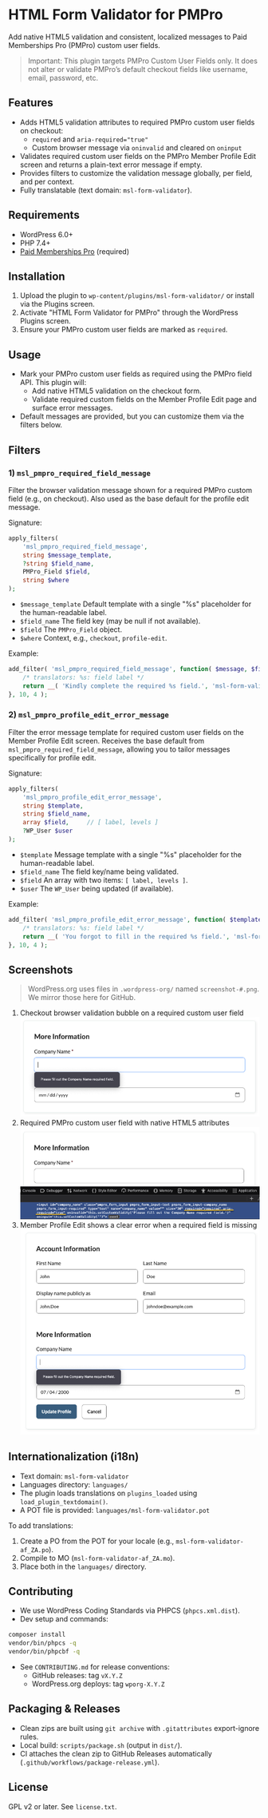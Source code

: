 # HTML Form Validator for PMPro

Add native HTML5 validation and consistent, localized messages to Paid Memberships Pro (PMPro) custom user fields.

> Important: This plugin targets PMPro Custom User Fields only. It does not alter or validate PMPro’s default checkout fields like username, email, password, etc.

## Features

- Adds HTML5 validation attributes to required PMPro custom user fields on checkout:
  - `required` and `aria-required="true"`
  - Custom browser message via `oninvalid` and cleared on `oninput`
- Validates required custom user fields on the PMPro Member Profile Edit screen and returns a plain-text error message if empty.
- Provides filters to customize the validation message globally, per field, and per context.
- Fully translatable (text domain: `msl-form-validator`).

## Requirements

- WordPress 6.0+
- PHP 7.4+
- [Paid Memberships Pro](https://www.paidmembershipspro.com/) (required)

## Installation

1. Upload the plugin to `wp-content/plugins/msl-form-validator/` or install via the Plugins screen.
2. Activate "HTML Form Validator for PMPro" through the WordPress Plugins screen.
3. Ensure your PMPro custom user fields are marked as `required`.

## Usage

- Mark your PMPro custom user fields as required using the PMPro field API. This plugin will:
  - Add native HTML5 validation on the checkout form.
  - Validate required custom fields on the Member Profile Edit page and surface error messages.
- Default messages are provided, but you can customize them via the filters below.

## Filters

### 1) `msl_pmpro_required_field_message`
Filter the browser validation message shown for a required PMPro custom field (e.g., on checkout). Also used as the base default for the profile edit message.

Signature:

```php
apply_filters(
    'msl_pmpro_required_field_message',
    string $message_template,
    ?string $field_name,
    PMPro_Field $field,
    string $where
);
```

- `$message_template` Default template with a single "%s" placeholder for the human-readable label.
- `$field_name` The field key (may be null if not available).
- `$field` The `PMPro_Field` object.
- `$where` Context, e.g., `checkout`, `profile-edit`.

Example:

```php
add_filter( 'msl_pmpro_required_field_message', function( $message, $field_name, $field, $where ) {
    /* translators: %s: field label */
    return __( 'Kindly complete the required %s field.', 'msl-form-validator' );
}, 10, 4 );
```

### 2) `msl_pmpro_profile_edit_error_message`
Filter the error message template for required custom user fields on the Member Profile Edit screen. Receives the base default from `msl_pmpro_required_field_message`, allowing you to tailor messages specifically for profile edit.

Signature:

```php
apply_filters(
    'msl_pmpro_profile_edit_error_message',
    string $template,
    string $field_name,
    array $field,     // [ label, levels ]
    ?WP_User $user
);
```

- `$template` Message template with a single "%s" placeholder for the human-readable label.
- `$field_name` The field key/name being validated.
- `$field` An array with two items: `[ label, levels ]`.
- `$user` The `WP_User` being updated (if available).

Example:

```php
add_filter( 'msl_pmpro_profile_edit_error_message', function( $template, $field_name, $field, $user ) {
    /* translators: %s: field label */
    return __( 'You forgot to fill in the required %s field.', 'msl-form-validator' );
}, 10, 4 );
```

## Screenshots

> WordPress.org uses files in `.wordpress-org/` named `screenshot-#.png`. We mirror those here for GitHub.

1. Checkout browser validation bubble on a required custom user field  
   ![Checkout validation bubble](.wordpress-org/screenshot-1.png)
2. Required PMPro custom user field with native HTML5 attributes  
   ![Required field with attributes](.wordpress-org/screenshot-2.png)
3. Member Profile Edit shows a clear error when a required field is missing  
   ![Profile edit error](.wordpress-org/screenshot-3.png)

## Internationalization (i18n)

- Text domain: `msl-form-validator`
- Languages directory: `languages/`
- The plugin loads translations on `plugins_loaded` using `load_plugin_textdomain()`.
- A POT file is provided: `languages/msl-form-validator.pot`

To add translations:

1. Create a PO from the POT for your locale (e.g., `msl-form-validator-af_ZA.po`).
2. Compile to MO (`msl-form-validator-af_ZA.mo`).
3. Place both in the `languages/` directory.

## Contributing

- We use WordPress Coding Standards via PHPCS (`phpcs.xml.dist`).
- Dev setup and commands:

```bash
composer install
vendor/bin/phpcs -q
vendor/bin/phpcbf -q
```

- See `CONTRIBUTING.md` for release conventions:
  - GitHub releases: tag `vX.Y.Z`
  - WordPress.org deploys: tag `wporg-X.Y.Z`

## Packaging & Releases

- Clean zips are built using `git archive` with `.gitattributes` export-ignore rules.
- Local build: `scripts/package.sh` (output in `dist/`).
- CI attaches the clean zip to GitHub Releases automatically (`.github/workflows/package-release.yml`).

## License

GPL v2 or later. See `license.txt`.
